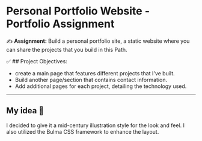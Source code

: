 
# Personal Portfolio Website -  Portfolio Assignment 

:writing_hand: **Assignment:** Build a personal portfolio site, a static website where you can share the projects that you build in this Path. 

:white_check_mark: ## Project Objectives:
- create a main page that features different projects that I've built.
- Build another page/section that contains contact information. 
- Add additional pages for each project, detailing the technology used.


---
## My idea :thought_balloon:

I decided to give it a mid-century illustration style for the look and feel. I also utilized the Bulma CSS framework to enhance the layout. 
